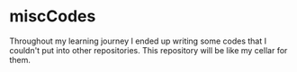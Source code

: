 # miscCodes
Throughout my learning journey I ended up writing some codes that I couldn't put into other repositories. This repository will be like my cellar for them.
